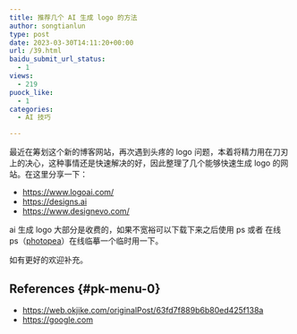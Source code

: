 ```yaml
---
title: 推荐几个 AI 生成 logo 的方法
author: songtianlun
type: post
date: 2023-03-30T14:11:20+00:00
url: /39.html
baidu_submit_url_status:
  - 1
views:
  - 219
puock_like:
  - 1
categories:
  - AI 技巧

---
```

最近在筹划这个新的博客网站，再次遇到头疼的 logo 问题，本着将精力用在刀刃上的决心，这种事情还是快速解决的好，因此整理了几个能够快速生成 logo 的网站。在这里分享一下：

  * <a href="https://www.logoai.com/" target="_blank"  rel="nofollow">https://www.logoai.com/</a>
  * <a href="https://designs.ai" target="_blank"  rel="nofollow">https://designs.ai</a>
  * <a href="https://www.designevo.com/" target="_blank"  rel="nofollow">https://www.designevo.com/</a>

ai 生成 logo 大部分是收费的，如果不宽裕可以下载下来之后使用 ps 或者 在线 ps（<a href="https://www.photopea.com/" target="_blank"  rel="nofollow">photopea</a>）在线临摹一个临时用一下。

如有更好的欢迎补充。

## References {#pk-menu-0}

  * <a href="https://web.okjike.com/originalPost/63fd7f889b6b80ed425f138a" target="_blank"  rel="nofollow">https://web.okjike.com/originalPost/63fd7f889b6b80ed425f138a</a>
  * <a href="https://google.com" target="_blank"  rel="nofollow">https://google.com</a>